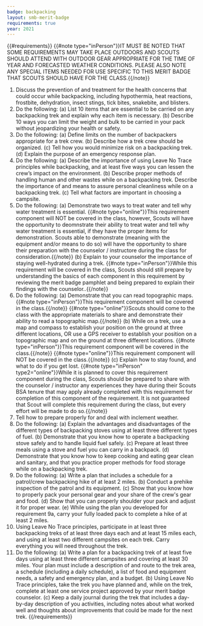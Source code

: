 ```yaml
---
badge: backpacking
layout: smb-merit-badge
requirements: true
year: 2021
---
```


{{#requirements}}
{{#note type="inPerson"}}IT MUST BE NOTED THAT SOME REQUIREMENTS MAY TAKE PLACE OUTDOORS AND SCOUTS SHOULD ATTEND WITH OUTDOOR GEAR APPROPRIATE FOR THE TIME OF YEAR AND FORECASTED WEATHER CONDITIONS. PLEASE ALSO NOTE ANY SPECIAL ITEMS NEEDED FOR USE SPECIFIC TO THIS MERIT BADGE THAT SCOUTS SHOULD HAVE FOR THE CLASS.{{/note}}
1. Discuss the prevention of and treatment for the health concerns that could occur while backpacking, including hypothermia, heat reactions, frostbite, dehydration, insect stings, tick bites, snakebite, and blisters.
2. Do the following:
    (a) List 10 items that are essential to be carried on any backpacking trek and explain why each item is necessary.
    (b) Describe 10 ways you can limit the weight and bulk to be carried in your pack without jeopardizing your health or safety.
3. Do the following:
    (a) Define limits on the number of backpackers appropriate for a trek crew.
    (b) Describe how a trek crew should be organized.
    (c) Tell how you would minimize risk on a backpacking trek.
    (d) Explain the purpose of an emergency response plan.
4. Do the following:
    (a) Describe the importance of using Leave No Trace principles while backpacking, and at least five ways you can lessen the crew’s impact on the environment.
    (b) Describe proper methods of handling human and other wastes while on a backpacking trek. Describe the importance of and means to assure personal cleanliness while on a backpacking trek.
    (c) Tell what factors are important in choosing a campsite.
5. Do the following:
    (a) Demonstrate two ways to treat water and tell why water treatment is essential.
        {{#note type="online"}}This requirement component will NOT be covered in the class, however, Scouts will have the opportunity to deomnstrate their ability to treat water and tell why water treatment is essential, if they have the proper items for demonstration.  Scouts able to demonstrate (meaning with the equipment and/or means to do so) will have the opportunity to share their preparation with the counselor / instructore during the class for consideration.{{/note}}
    (b) Explain to your counselor the importance of staying well-hydrated during a trek.
    {{#note type="inPerson"}}While this requirement will be covered in the class, Scouts should still prepare by understanding the basics of each component in this requirement by reviewing the merit badge pamphlet and being prepared to explain their findings with the counselor..{{/note}}
6. Do the following:
    (a) Demonstrate that you can read topographic maps.
        {{#note type="inPerson"}}This requirement component will be covered in the class.{{/note}}
        {{#note type="online"}}Scouts should come to the class with the appropriate materials to share and demonstrate their ability to read a topographic map.{{/note}}
    (b) While on a trek, use a map and compass to establish your position on the ground at three different locations, OR use a GPS receiver to establish your position on a topographic map and on the ground at three different locations.
        {{#note type="inPerson"}}This requirement component will be covered in the class.{{/note}}
        {{#note type="online"}}This requirement component will NOT be covered in the class.{{/note}}
    (c) Explain how to stay found, and what to do if you get lost.
        {{#note type="inPerson" type2="online"}}While it is planned to cover this requirement component during the class, Scouts should be prepared to share with the counselor / instructor any experiences they have during their Scouts BSA tenure that may apply  already completed with this requirement for completion of this component of the requirement. It is not guaranteed that Scout will complete this requirement during the class, but every effort will be made to do so.{{/note}}
7. Tell how to prepare properly for and deal with inclement weather.
8. Do the following:
    (a) Explain the advantages and disadvantages of the different types of backpacking stoves using at least three different types of fuel.
    (b) Demonstrate that you know how to operate a backpacking stove safely and to handle liquid fuel safely.
    (c) Prepare at least three meals using a stove and fuel you can carry in a backpack.
    (d) Demonstrate that you know how to keep cooking and eating gear clean and sanitary, and that you practice proper methods for food storage while on a backpacking trek.
9. Do the following:
    (a) Write a plan that includes a schedule for a patrol/crew backpacking hike of at least 2 miles.
    (b) Conduct a prehike inspection of the patrol and its equipment.
    (c) Show that you know how to properly pack your personal gear and your share of the crew's gear and food.
    (d) Show that you can properly shoulder your pack and adjust it for proper wear.
    (e) While using the plan you developed for requirement 9a, carry your fully loaded pack to complete a hike of at least 2 miles.
10. Using Leave No Trace principles, participate in at least three backpacking treks of at least three days each and at least 15 miles each, and using at least two different campsites on each trek. Carry everything you will need throughout the trek.
11. Do the following:
    (a) Write a plan for a backpacking trek of at least five days using at least three different campsites and covering at least 30 miles. Your plan must include a description of and route to the trek area, a schedule (including a daily schedule), a list of food and equipment needs, a safety and emergency plan, and a budget.
    (b) Using Leave No Trace principles, take the trek you have planned and, while on the trek, complete at least one service project approved by your merit badge counselor.
    (c) Keep a daily journal during the trek that includes a day-by-day description of you activities, including notes about what worked well and thoughts about improvements that could be made for the next trek.
{{/requirements}}
